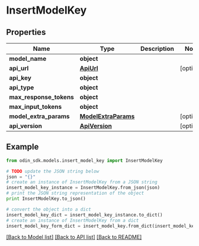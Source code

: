 # InsertModelKey


## Properties

Name | Type | Description | Notes
------------ | ------------- | ------------- | -------------
**model_name** | **object** |  | 
**api_url** | [**ApiUrl**](ApiUrl.md) |  | [optional] 
**api_key** | **object** |  | 
**api_type** | **object** |  | 
**max_response_tokens** | **object** |  | 
**max_input_tokens** | **object** |  | 
**model_extra_params** | [**ModelExtraParams**](ModelExtraParams.md) |  | [optional] 
**api_version** | [**ApiVersion**](ApiVersion.md) |  | [optional] 

## Example

```python
from odin_sdk.models.insert_model_key import InsertModelKey

# TODO update the JSON string below
json = "{}"
# create an instance of InsertModelKey from a JSON string
insert_model_key_instance = InsertModelKey.from_json(json)
# print the JSON string representation of the object
print InsertModelKey.to_json()

# convert the object into a dict
insert_model_key_dict = insert_model_key_instance.to_dict()
# create an instance of InsertModelKey from a dict
insert_model_key_form_dict = insert_model_key.from_dict(insert_model_key_dict)
```
[[Back to Model list]](../README.md#documentation-for-models) [[Back to API list]](../README.md#documentation-for-api-endpoints) [[Back to README]](../README.md)


